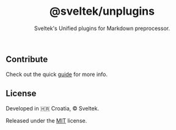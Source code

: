 <h1 align="center">@sveltek/unplugins</h1>

<p align="center">Sveltek's Unified plugins for Markdown preprocessor.</p>

<br>

## Contribute

Check out the quick [guide](https://github.com/sveltek/markdown/blob/main/.github/CONTRIBUTING.md) for more info.

## License

Developed in 🇭🇷 Croatia, © Sveltek.

Released under the [MIT](LICENSE.txt) license.
